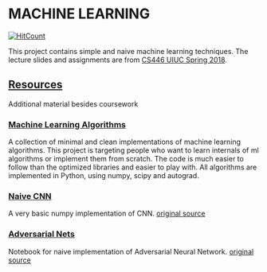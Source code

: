 # MACHINE LEARNING

[![HitCount](http://hits.dwyl.io/namanUIUC/https://githubcom/namanUIUC/MachineLearning.svg)](http://hits.dwyl.io/namanUIUC/https://githubcom/namanUIUC/MachineLearning)


This project contains simple and naive machine learning techniques. The lecture slides and assignments are from [CS446 UIUC Spring 2018](https://courses.engr.illinois.edu/cs446/sp2018/_site/).

## [Resources](Resources)

Additional material besides coursework

### [Machine Learning Algorithms](Resources/ML_Algorithms)

A collection of minimal and clean implementations of machine learning algorithms. This project is targeting people who want to learn internals of ml algorithms or implement them from scratch.
The code is much easier to follow than the optimized libraries and easier to play with.
All algorithms are implemented in Python, using numpy, scipy and autograd.

### [Naive CNN](Resources/NaiveCNN)

A very basic numpy implementation of CNN.
[original source](https://github.com/integeruser/MNIST-cnn)

### [Adversarial Nets](Resources/adversarial-mnist)

Notebook for naive implementation of Adversarial Neural Network.
[original source](https://github.com/michbad/adversarial-mnist)
